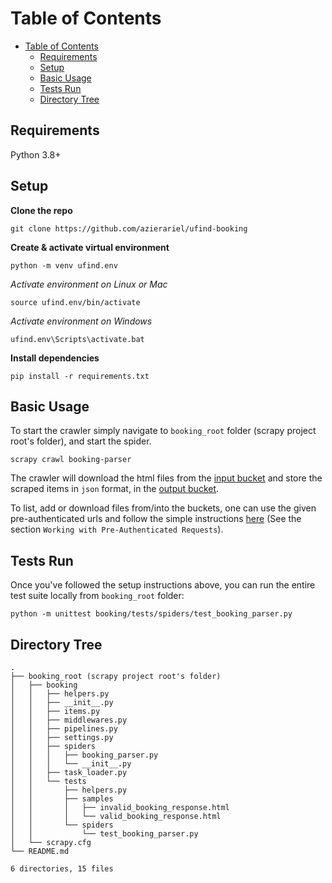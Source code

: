 # Table of Contents

- [Table of Contents](#table-of-contents)
  - [Requirements](#requirements)
  - [Setup](#setup)
  - [Basic Usage](#basic-usage)
  - [Tests Run](#run-tests)
  - [Directory Tree](#directory-tree)

## Requirements

Python 3.8+


## Setup

**Clone the repo**
    
    git clone https://github.com/azierariel/ufind-booking

**Create & activate virtual environment**

    python -m venv ufind.env

*Activate environment on Linux or Mac*

    source ufind.env/bin/activate

*Activate environment on Windows*

    ufind.env\Scripts\activate.bat

**Install dependencies**

    pip install -r requirements.txt

## Basic Usage

To start the crawler simply navigate to `booking_root` folder (scrapy project root's folder), and start the spider.

    scrapy crawl booking-parser

The crawler will download the html files from the [input bucket](https://objectstorage.eu-frankfurt-1.oraclecloud.com/p/HKPwyExBxajwCV6gO1UrXpYaviWXWcvXHRsh6P8t0q5apdb3ze-a63S_M7PhmaqR/n/frexf2i6jjbf/b/booking/o/) and store the scraped items in `json` format, in the [output bucket](https://objectstorage.eu-frankfurt-1.oraclecloud.com/p/L1Ls5t1H4WaIzg-Yno5lQZeYPjUVHgnc-vliGuq1fifElSTpgMYu9uH3HbMuG_G8/n/frexf2i6jjbf/b/booking-items/o/).

To list, add or download files from/into the buckets, one can use the given pre-authenticated urls and follow the simple instructions [here](https://docs.oracle.com/en-us/iaas/Content/Object/Tasks/usingpreauthenticatedrequests.htm) (See the section `Working with Pre-Authenticated Requests`).

## Tests Run

Once you've followed the setup instructions above, you can run the entire test suite locally from `booking_root` folder:

    python -m unittest booking/tests/spiders/test_booking_parser.py



## Directory Tree

    .
    ├── booking_root (scrapy project root's folder)
    │   ├── booking
    │   │   ├── helpers.py
    │   │   ├── __init__.py
    │   │   ├── items.py
    │   │   ├── middlewares.py
    │   │   ├── pipelines.py
    │   │   ├── settings.py
    │   │   ├── spiders
    │   │   │   ├── booking_parser.py
    │   │   │   └── __init__.py
    │   │   ├── task_loader.py
    │   │   └── tests
    │   │       ├── helpers.py
    │   │       ├── samples
    │   │       │   ├── invalid_booking_response.html
    │   │       │   └── valid_booking_response.html
    │   │       └── spiders
    │   │           └── test_booking_parser.py
    │   └── scrapy.cfg
    └── README.md

    6 directories, 15 files
